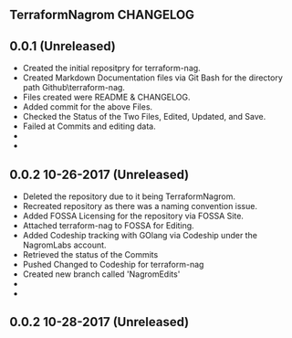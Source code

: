 ## TerraformNagrom CHANGELOG

## 0.0.1 (Unreleased)

- Created the initial repositpry for terraform-nag.
- Created Markdown Documentation files via Git Bash for the directory path  Github\terraform-nag.
- Files created were README & CHANGELOG.
- Added commit for the above Files.
- Checked the Status of the Two Files, Edited, Updated, and Save.
- Failed at Commits and editing data.
-
-
## 0.0.2  10-26-2017 (Unreleased)

- Deleted the repository due to it being TerraformNagrom.
- Recreated repository as there was a naming convention issue.
- Added FOSSA Licensing for the repository via FOSSA Site.
- Attached terraform-nag to FOSSA for Editing.
- Added Codeship tracking with GOlang via Codeship under the NagromLabs account.
- Retrieved the status of the Commits
- Pushed Changed to Codeship for terraform-nag
- Created new branch called 'NagromEdits'
-
-
## 0.0.2  10-28-2017 (Unreleased)

